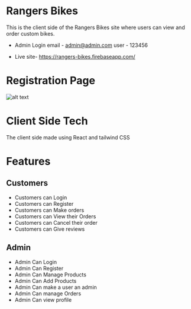 # Rangers Bikes

This is the client side of the Rangers Bikes site where users can view and order custom bikes.

- Admin Login
  email - admin@admin.com
  user - 123456

- Live site- https://rangers-bikes.firebaseapp.com/

# Registration Page

![alt text](https://i.ibb.co/LR2Jhdf/Untitled.png)

# Client Side Tech

The client side made using React and tailwind CSS

# Features

## Customers

- Customers can Login
- Customers can Register
- Customers can Make orders
- Customers can View their Orders
- Customers can Cancel their order
- Customers can Give reviews

## Admin

- Admin Can Login
- Admin Can Register
- Admin Can Manage Products
- Admin Can Add Products
- Admin Can make a user an admin
- Admin Can manage Orders
- Admin Can view profile
